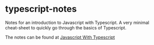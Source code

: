 # typescript-notes

Notes for an introduction to Javascript with Typescript. A very minimal cheat-sheet to quickly go through the basics of Typescript.

The notes can be found at [Javascript With Typescript](javascript-with-typescript.md)
